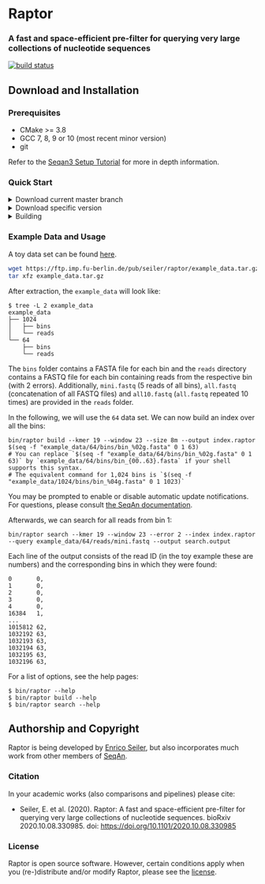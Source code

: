 # Raptor
### A fast and space-efficient pre-filter for querying very large collections of nucleotide sequences
[![build status](https://github.com/seqan/raptor/workflows/Raptor%20CI/badge.svg?branch=master)](https://github.com/seqan/raptor/actions)

## Download and Installation

### Prerequisites
* CMake >= 3.8
* GCC 7, 8, 9 or 10 (most recent minor version)
* git

Refer to the [Seqan3 Setup Tutorial](https://docs.seqan.de/seqan/3-master-user/setup.html) for more in depth information.

### Quick Start
<details><summary>Download current master branch</summary>

```bash
git clone --recurse-submodules https://github.com/seqan/raptor
```

</details>

<details><summary>Download specific version</summary>

E.g., for version `1.0.0`:
```bash
git clone --branch raptor-v1.0.0 --recurse-submodules https://github.com/seqan/raptor
```
Or from within an existing repository
```bash
git checkout raptor-v1.0.0
```
</details>

<details><summary>Building</summary>

```bash
cd raptor
mkdir -p build
cd build
cmake ..
make
```

The binary can be found in `bin`.
</details>

### Example Data and Usage
A toy data set can be found [here](https://ftp.imp.fu-berlin.de/pub/seiler/raptor/).

```bash
wget https://ftp.imp.fu-berlin.de/pub/seiler/raptor/example_data.tar.gz
tar xfz example_data.tar.gz
```

After extraction, the `example_data` will look like:

```console
$ tree -L 2 example_data
example_data
├── 1024
│   ├── bins
│   └── reads
└── 64
    ├── bins
    └── reads
```

The `bins` folder contains a FASTA file for each bin and the `reads` directory contains a FASTQ file for each bin containing reads from the respective bin (with 2 errors).
Additionally, `mini.fastq` (5 reads of all bins), `all.fastq` (concatenation of all FASTQ files) and `all10.fastq` (`all.fastq` repeated 10 times) are provided in the `reads` folder.

In the following, we will use the `64` data set.
We can now build an index over all the bins:

```
bin/raptor build --kmer 19 --window 23 --size 8m --output index.raptor $(seq -f "example_data/64/bins/bin_%02g.fasta" 0 1 63)
# You can replace `$(seq -f "example_data/64/bins/bin_%02g.fasta" 0 1 63)` by `example_data/64/bins/bin_{00..63}.fasta` if your shell supports this syntax.
# The equivalent command for 1,024 bins is `$(seq -f "example_data/1024/bins/bin_%04g.fasta" 0 1 1023)`
```
You may be prompted to enable or disable automatic update notifications. For questions, please consult [the SeqAn documentation](https://github.com/seqan/seqan3/wiki/Update-Notifications).

Afterwards, we can search for all reads from bin 1:

```
bin/raptor search --kmer 19 --window 23 --error 2 --index index.raptor --query example_data/64/reads/mini.fastq --output search.output
```

Each line of the output consists of the read ID (in the toy example these are numbers) and the corresponding bins in which they were found:
```text
0       0,
1       0,
2       0,
3       0,
4       0,
16384   1,
...
1015812 62,
1032192 63,
1032193 63,
1032194 63,
1032195 63,
1032196 63,
```

For a list of options, see the help pages:
```console
$ bin/raptor --help
$ bin/raptor build --help
$ bin/raptor search --help
```

## Authorship and Copyright
Raptor is being developed by [Enrico Seiler](mailto:enrico.seiler@fu-berlin.de), but also incorporates much work from
other members of [SeqAn](https://www.seqan.de).

### Citation
In your academic works (also comparisons and pipelines) please cite:
  * Seiler, E. et al. (2020). Raptor: A fast and space-efficient pre-filter for querying very large collections of nucleotide sequences. bioRxiv 2020.10.08.330985. doi: https://doi.org/10.1101/2020.10.08.330985

### License
Raptor is open source software. However, certain conditions apply when you (re-)distribute and/or modify Raptor, please see the [license](https://github.com/seqan/raptor/blob/master/LICENSE.md).
